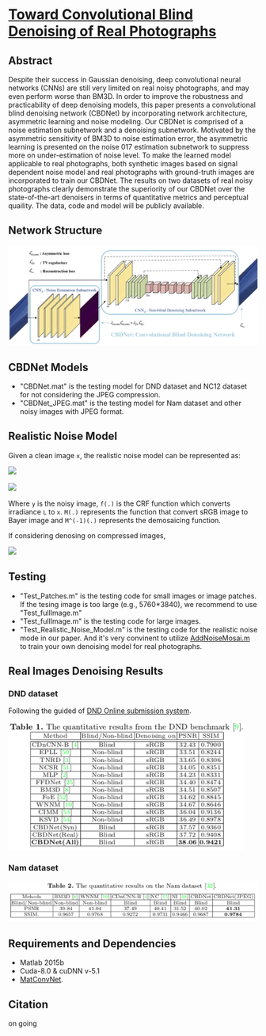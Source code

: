 # [Toward Convolutional Blind Denoising of Real Photographs](https://arxiv.org/abs/1807.04686)

## Abstract
Despite their success in Gaussian denoising, deep convolutional neural networks (CNNs) are still very limited on real noisy photographs, and may even perform worse than BM3D. In order to improve the robustness and practicability of deep denoising models, this paper presents a convolutional blind denoising network (CBDNet) by incorporating network architecture, asymmetric learning and noise modeling. Our CBDNet is comprised of a noise estimation subnetwork and a denoising subnetwork. Motivated by the asymmetric sensitivity of BM3D to noise estimation error, the asymmetric learning is presented on the noise 017 estimation subnetwork to suppress more on under-estimation of noise
level. To make the learned model applicable to real photographs, both synthetic images based on signal dependent noise model and real photographs with ground-truth images are incorporated to train our CBDNet. The results on two datasets of real noisy photographs clearly demonstrate the superiority of our CBDNet over the state-of-the-art denoisers in terms of quantitative metrics and perceptual quaility. The data, code and model will be publicly available.

## Network Structure

![Image of Network](figs/CBDNet_v13.png)

## CBDNet Models
* "CBDNet.mat" is the testing model for DND dataset and NC12 dataset for not considering the JPEG compression.
*  "CBDNet_JPEG.mat" is the testing model for Nam dataset and other noisy images with JPEG format.

## Realistic Noise Model
Given a clean image `x`, the realistic noise model can be represented as:

![](http://latex.codecogs.com/gif.latex?\\textbf{y}=M^{-1}(M(f(\\textbf{L}+n(\\textbf{x})))))

![](http://latex.codecogs.com/gif.latex?n(\\textbf{x})=n_s(\\textbf{x})+n_c)

Where `y` is the noisy image, `f(.)` is the CRF function which converts irradiance `L` to `x`. `M(.)` represents the function that convert sRGB image to Bayer image and `M^(-1)(.)` represents the demosaicing function.

If considering denosing on compressed images, 

![](http://latex.codecogs.com/gif.latex?\\textbf{y}=JPEG(M^{-1}(M(f(\\textbf{L}+n(\\textbf{x}))))))

## Testing
* "Test_Patches.m" is the testing code for small images or image patches. If the tesing image is too large (e.g., 5760*3840), we recommend to use "Test_fullImage.m"
*  "Test_fullImage.m" is the testing code for large images. 
*  "Test_Realistic_Noise_Model.m" is the testing code for the realistic noise mode in our paper. And it's very convinent to utilize [AddNoiseMosai.m](https://github.com/GuoShi28/CBDNet/blob/master/utils/AddNoiseMosai.m) to train your own denoising model for real photographs.

## Real Images Denoising Results
### DND dataset
Following the guided of [DND Online submission system](https://noise.visinf.tu-darmstadt.de/).

![Image of DND](figs/DND_results.png)

### Nam dataset

![Image of Nam](figs/Nam_results.png)

## Requirements and Dependencies
* Matlab 2015b
* Cuda-8.0 & cuDNN v-5.1
* [MatConvNet](http://www.vlfeat.org/matconvnet/).

## Citation
on going


